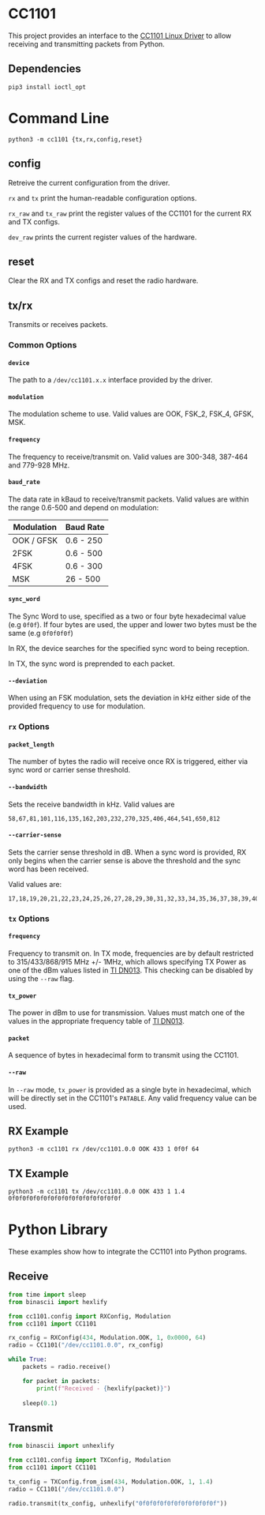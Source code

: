 # CC1101

This project provides an interface to the [CC1101 Linux Driver](https://github.com/28757B2/cc1101-driver) to allow receiving and transmitting packets from Python.

## Dependencies

    pip3 install ioctl_opt

# Command Line

    python3 -m cc1101 {tx,rx,config,reset}

## config
Retreive the current configuration from the driver.

`rx` and `tx` print the human-readable configuration options.

`rx_raw` and `tx_raw` print the register values of the CC1101 for the current RX and TX configs.

`dev_raw` prints the current register values of the hardware.

## reset
Clear the RX and TX configs and reset the radio hardware.

## tx/rx

Transmits or receives packets.

###  Common Options

#### `device`
The path to a `/dev/cc1101.x.x` interface provided by the driver.

#### `modulation`
The modulation scheme to use. Valid values are OOK, FSK_2, FSK_4, GFSK, MSK.

#### `frequency`
The frequency to receive/transmit on. Valid values are 300-348, 387-464 and 779-928 MHz.

#### `baud_rate`
The data rate in kBaud to receive/transmit packets. Valid values are within the range 0.6-500 and depend on modulation:

| Modulation | Baud Rate |
|------------|-----------|
| OOK / GFSK | 0.6 - 250 |
| 2FSK       | 0.6 - 500 |
| 4FSK       | 0.6 - 300 |
| MSK        | 26 - 500  |

#### `sync_word`
The Sync Word to use, specified as a two or four byte hexadecimal value (e.g `0f0f`). If four bytes are used, the upper and lower two bytes must be the same (e.g `0f0f0f0f`) 

In RX, the device searches for the specified sync word to being reception. 

In TX, the sync word is preprended to each packet.

#### `--deviation`
When using an FSK modulation, sets the deviation in kHz either side of the provided frequency to use for modulation. 

### `rx` Options

#### `packet_length`
The number of bytes the radio will receive once RX is triggered, either via sync word or carrier sense threshold. 

#### `--bandwidth`
Sets the receive bandwidth in kHz. Valid values are

    58,67,81,101,116,135,162,203,232,270,325,406,464,541,650,812

#### `--carrier-sense`
Sets the carrier sense threshold in dB. When a sync word is provided, RX only begins when the carrier sense is above the threshold and the sync word has been received.

Valid values are:

    17,18,19,20,21,22,23,24,25,26,27,28,29,30,31,32,33,34,35,36,37,38,39,40,41,42,43,44,45,46,47,48

### `tx` Options

#### `frequency`
Frequency to transmit on. In TX mode, frequencies are by default restricted to 315/433/868/915 MHz +/- 1MHz, which allows specifying TX Power as one of the dBm values listed in [TI DN013](https://www.ti.com/lit/an/swra151a/swra151a.pdf). This checking can be disabled by using the `--raw` flag.

#### `tx_power`
The power in dBm to use for transmission. Values must match one of the values in the appropriate frequency table of [TI DN013](https://www.ti.com/lit/an/swra151a/swra151a.pdf).

#### `packet`
A sequence of bytes in hexadecimal form to transmit using the CC1101.

#### `--raw`
In `--raw` mode, `tx_power` is provided as a single byte in hexadecimal, which will be directly set in the CC1101's `PATABLE`. Any valid frequency value can be used.

## RX Example
    python3 -m cc1101 rx /dev/cc1101.0.0 OOK 433 1 0f0f 64

## TX Example
    python3 -m cc1101 tx /dev/cc1101.0.0 OOK 433 1 1.4 0f0f0f0f0f0f0f0f0f0f0f0f0f0f0f0f

# Python Library
These examples show how to integrate the CC1101 into Python programs.

## Receive
```python
from time import sleep
from binascii import hexlify

from cc1101.config import RXConfig, Modulation
from cc1101 import CC1101

rx_config = RXConfig(434, Modulation.OOK, 1, 0x0000, 64)
radio = CC1101("/dev/cc1101.0.0", rx_config)

while True:
    packets = radio.receive()

    for packet in packets:
        print(f"Received - {hexlify(packet)}")
    
    sleep(0.1)
```


## Transmit
```python
from binascii import unhexlify

from cc1101.config import TXConfig, Modulation
from cc1101 import CC1101

tx_config = TXConfig.from_ism(434, Modulation.OOK, 1, 1.4)
radio = CC1101("/dev/cc1101.0.0")

radio.transmit(tx_config, unhexlify("0f0f0f0f0f0f0f0f0f0f0f"))
```
